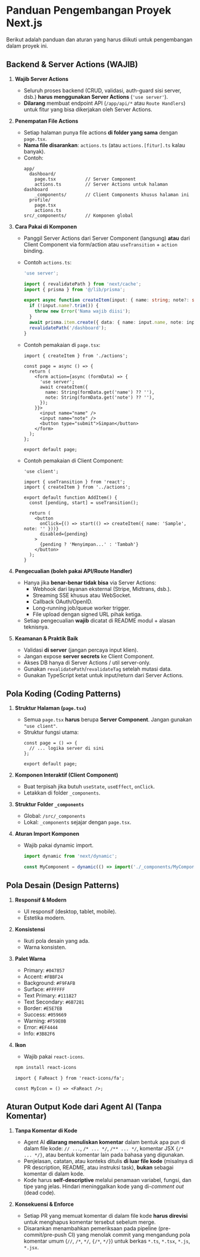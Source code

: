 # Panduan Pengembangan Proyek Next.js

Berikut adalah panduan dan aturan yang harus diikuti untuk pengembangan dalam proyek ini.

## Backend & Server Actions (WAJIB)

1. **Wajib Server Actions**
   - Seluruh proses backend (CRUD, validasi, auth-guard sisi server, dsb.) **harus menggunakan Server Actions** (`'use server'`).
   - **Dilarang** membuat endpoint API (`/app/api/*` atau `Route Handlers`) untuk fitur yang bisa dikerjakan oleh Server Actions.

2. **Penempatan File Actions**
   - Setiap halaman punya file actions **di folder yang sama** dengan `page.tsx`.
   - **Nama file disarankan**: `actions.ts` (atau `actions.[fitur].ts` kalau banyak).
   - Contoh:
     ```
     app/
       dashboard/
         page.tsx           // Server Component
         actions.ts         // Server Actions untuk halaman dashboard
         _components/       // Client Components khusus halaman ini
       profile/
         page.tsx
         actions.ts
     src/_components/       // Komponen global
     ```

3. **Cara Pakai di Komponen**
   - Panggil Server Actions dari Server Component (langsung) **atau** dari Client Component via form/action atau `useTransition` + `action` binding.
   - Contoh `actions.ts`:
     ```ts
     'use server';

     import { revalidatePath } from 'next/cache';
     import { prisma } from '@/lib/prisma';

     export async function createItem(input: { name: string; note?: string }) {
       if (!input.name?.trim()) {
         throw new Error('Nama wajib diisi');
       }
       await prisma.item.create({ data: { name: input.name, note: input.note ?? '' } });
       revalidatePath('/dashboard');
     }
     ```
   - Contoh pemakaian di `page.tsx`:
     ```tsx
     import { createItem } from './actions';

     const page = async () => {
       return (
         <form action={async (formData) => {
           'use server';
           await createItem({
             name: String(formData.get('name') ?? ''),
             note: String(formData.get('note') ?? ''),
           });
         }}>
           <input name="name" />
           <input name="note" />
           <button type="submit">Simpan</button>
         </form>
       );
     };

     export default page;
     ```

   - Contoh pemakaian di Client Component:
     ```tsx
     'use client';

     import { useTransition } from 'react';
     import { createItem } from '../actions';

     export default function AddItem() {
       const [pending, start] = useTransition();

       return (
         <button
           onClick={() => start(() => createItem({ name: 'Sample', note: '' }))}
           disabled={pending}
         >
           {pending ? 'Menyimpan...' : 'Tambah'}
         </button>
       );
     }
     ```

4. **Pengecualian (boleh pakai API/Route Handler)**
   - Hanya jika **benar-benar tidak bisa** via Server Actions:
     - Webhook dari layanan eksternal (Stripe, Midtrans, dsb.).
     - Streaming SSE khusus atau WebSocket.
     - Callback OAuth/OpenID.
     - Long-running job/queue worker trigger.
     - File upload dengan signed URL pihak ketiga.
   - Setiap pengecualian **wajib** dicatat di README modul + alasan teknisnya.

5. **Keamanan & Praktik Baik**
   - Validasi **di server** (jangan percaya input klien).
   - Jangan expose **server secrets** ke Client Component.
   - Akses DB hanya di Server Actions / util server-only.
   - Gunakan `revalidatePath`/`revalidateTag` setelah mutasi data.
   - Gunakan TypeScript ketat untuk input/return dari Server Actions.

## Pola Koding (Coding Patterns)

1. **Struktur Halaman (`page.tsx`)**
   - Semua `page.tsx` **harus** berupa **Server Component**. Jangan gunakan `"use client"`.
   - Struktur fungsi utama:
     ```tsx
     const page = () => {
       // ... logika server di sini
     };

     export default page;
     ```

2. **Komponen Interaktif (Client Component)**
   - Buat terpisah jika butuh `useState`, `useEffect`, `onClick`.
   - Letakkan di folder `_components`.

3. **Struktur Folder `_components`**
   - Global: `/src/_components`
   - Lokal: `_components` sejajar dengan `page.tsx`.

4. **Aturan Import Komponen**
   - Wajib pakai dynamic import.
     ```ts
     import dynamic from 'next/dynamic';

     const MyComponent = dynamic(() => import('./_components/MyComponent'));
     ```

## Pola Desain (Design Patterns)

1. **Responsif & Modern**
   - UI responsif (desktop, tablet, mobile).
   - Estetika modern.

2. **Konsistensi**
   - Ikuti pola desain yang ada.
   - Warna konsisten.

3. **Palet Warna**
   - Primary: `#047857`
   - Accent: `#FBBF24`
   - Background: `#F9FAFB`
   - Surface: `#FFFFFF`
   - Text Primary: `#111827`
   - Text Secondary: `#6B7281`
   - Border: `#E5E7EB`
   - Success: `#059669`
   - Warning: `#F59E0B`
   - Error: `#EF4444`
   - Info: `#3B82F6`

4. **Ikon**
   - Wajib pakai `react-icons`.
   ```bash
   npm install react-icons
   ```
   ```tsx
   import { FaReact } from 'react-icons/fa';

   const MyIcon = () => <FaReact />;
   ```

   

## Aturan Output Kode dari Agent AI (Tanpa Komentar)

1. **Tanpa Komentar di Kode**
   - Agent AI **dilarang menuliskan komentar** dalam bentuk apa pun di dalam file kode: `// ...`, `/* ... */`, `/** ... */`, komentar JSX `{/* ... */}`, atau bentuk komentar lain pada bahasa yang digunakan.
   - Penjelasan, catatan, atau konteks ditulis **di luar file kode** (misalnya di PR description, README, atau instruksi task), **bukan** sebagai komentar di dalam kode.
   - Kode harus **self-descriptive** melalui penamaan variabel, fungsi, dan tipe yang jelas. Hindari meninggalkan kode yang di-*comment out* (dead code).

2. **Konsekuensi & Enforce**
   - Setiap PR yang memuat komentar di dalam file kode **harus direvisi** untuk menghapus komentar tersebut sebelum merge.
   - Disarankan menambahkan pemeriksaan pada pipeline (pre-commit/pre-push CI) yang menolak commit yang mengandung pola komentar umum (`//`, `/*`, `*/`, `{/*`, `*/}`) untuk berkas `*.ts`, `*.tsx`, `*.js`, `*.jsx`.
